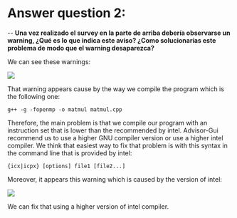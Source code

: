 # Answer question 2:

-- **Una vez realizado el survey en la parte de arriba debería observarse un warning, ¿Qué es lo que indica este aviso? ¿Como solucionarías este problema de modo que el warning desaparezca?**

We can see these warnings:

![](/home/ubuntu/Desktop/PrácticasArco/higherisa.png)

That warning appears cause by the way we compile the program which is the following one:

 `g++ -g -fopenmp -o matmul matmul.cpp`

Therefore, the main problem is that we compile our program with an instruction set that is lower than the recommended by intel. Advisor-Gui recommend us to use a higher GNU compiler version  or use a higher intel compiler. We think that easiest way to fix that problem is with this syntax in the command line that is provided by intel:

`{icx|icpx} [options] file1 [file2...]  ` 

Moreover, it appears this warning which is caused by the version of intel:

![](/home/ubuntu/Desktop/PrácticasArco/otroproblema.png)

We can fix that using a higher version of intel compiler.